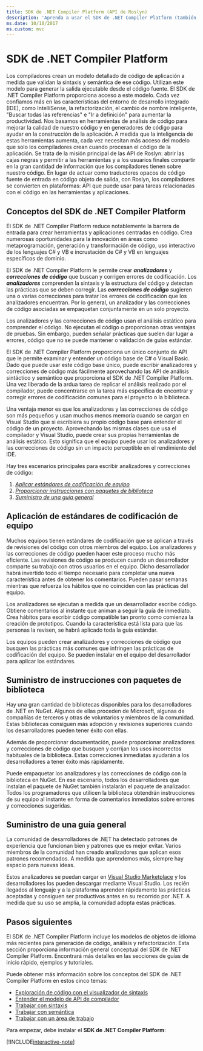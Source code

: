 ```yaml
---
title: SDK de .NET Compiler Platform (API de Roslyn)
description: 'Aprenda a usar el SDK de .NET Compiler Platform (también denominado API de Roslyn) para comprender el código. NET, detectar errores y corregir dichos errores.'
ms.date: 10/10/2017
ms.custom: mvc
---
```


# <a name="the-net-compiler-platform-sdk"></a>SDK de .NET Compiler Platform

Los compiladores crean un modelo detallado de código de aplicación a medida que validan la sintaxis y semántica de ese código. Utilizan este modelo para generar la salida ejecutable desde el código fuente. El SDK de .NET Compiler Platform proporciona acceso a este modelo. Cada vez confiamos más en las características del entorno de desarrollo integrado (IDE), como IntelliSense, la refactorización, el cambio de nombre inteligente, "Buscar todas las referencias" e "Ir a definición" para aumentar la productividad. Nos basamos en herramientas de análisis de código para mejorar la calidad de nuestro código y en generadores de código para ayudar en la construcción de la aplicación. A medida que la inteligencia de estas herramientas aumenta, cada vez necesitan más acceso del modelo que solo los compiladores crean cuando procesan el código de la aplicación. Se trata de la misión principal de las API de Roslyn: abrir las cajas negras y permitir a las herramientas y a los usuarios finales compartir en la gran cantidad de información que los compiladores tienen sobre nuestro código.
En lugar de actuar como traductores opacos de código fuente de entrada en código objeto de salida, con Roslyn, los compiladores se convierten en plataformas: API que puede usar para tareas relacionadas con el código en las herramientas y aplicaciones.

## <a name="net-compiler-platform-sdk-concepts"></a>Conceptos del SDK de .NET Compiler Platform

El SDK de .NET Compiler Platform reduce notablemente la barrera de entrada para crear herramientas y aplicaciones centradas en código. Crea numerosas oportunidades para la innovación en áreas como metaprogramación, generación y transformación de código, uso interactivo de los lenguajes C# y VB e incrustación de C# y VB en lenguajes específicos de dominio.

El SDK de .NET Compiler Platform le permite crear ***analizadores*** y ***correcciones de código*** que buscan y corrigen errores de codificación. Los ***analizadores*** comprenden la sintaxis y la estructura del código y detectan las prácticas que se deben corregir. Las ***correcciones de código*** sugieren una o varias correcciones para tratar los errores de codificación que los analizadores encuentran. Por lo general, un analizador y las correcciones de código asociadas se empaquetan conjuntamente en un solo proyecto.

Los analizadores y las correcciones de código usan el análisis estático para comprender el código. No ejecutan el código o proporcionan otras ventajas de pruebas. Sin embargo, pueden señalar prácticas que suelen dar lugar a errores, código que no se puede mantener o validación de guías estándar.

El SDK de .NET Compiler Platform proporciona un único conjunto de API que le permite examinar y entender un código base de C# o Visual Basic. Dado que puede usar este código base único, puede escribir analizadores y correcciones de código más fácilmente aprovechando las API de análisis sintáctico y semántico que proporciona el SDK de .NET Compiler Platform. Una vez liberado de la ardua tarea de replicar el análisis realizado por el compilador, puede concentrarse en la tarea más específica de encontrar y corregir errores de codificación comunes para el proyecto o la biblioteca.

Una ventaja menor es que los analizadores y las correcciones de código son más pequeños y usan muchos menos memoria cuando se cargan en Visual Studio que si escribiera su propio código base para entender el código de un proyecto. Aprovechando las mismas clases que usa el compilador y Visual Studio, puede crear sus propias herramientas de análisis estático. Esto significa que el equipo puede usar los analizadores y las correcciones de código sin un impacto perceptible en el rendimiento del IDE.

Hay tres escenarios principales para escribir analizadores y correcciones de código:

1. [*Aplicar estándares de codificación de equipo*](#enforce-team-coding-standards)
1. [*Proporcionar instrucciones con paquetes de biblioteca*](#provide-guidance-with-library-packages)
1. [*Suministro de una guía general*](#provide-general-guidance)

## <a name="enforce-team-coding-standards"></a>Aplicación de estándares de codificación de equipo

Muchos equipos tienen estándares de codificación que se aplican a través de revisiones del código con otros miembros del equipo. Los analizadores y las correcciones de código pueden hacer este proceso mucho más eficiente. Las revisiones de código se producen cuando un desarrollador comparte su trabajo con otros usuarios en el equipo. Dicho desarrollador habrá invertido todo el tiempo necesario para completar una nueva característica antes de obtener los comentarios. Pueden pasar semanas mientras que refuerza los hábitos que no coinciden con las prácticas del equipo.

Los analizadores se ejecutan a medida que un desarrollador escribe código. Obtiene comentarios al instante que animan a seguir la guía de inmediato. Crea hábitos para escribir código compatible tan pronto como comienza la creación de prototipos. Cuando la característica está lista para que las personas la revisen, se habrá aplicado toda la guía estándar.

Los equipos pueden crear analizadores y correcciones de código que busquen las prácticas más comunes que infringen las prácticas de codificación del equipo. Se pueden instalar en el equipo del desarrollador para aplicar los estándares.

## <a name="provide-guidance-with-library-packages"></a>Suministro de instrucciones con paquetes de biblioteca

Hay una gran cantidad de bibliotecas disponibles para los desarrolladores de .NET en NuGet.
Algunos de ellas proceden de Microsoft, algunas de compañías de terceros y otras de voluntarios y miembros de la comunidad. Estas bibliotecas consiguen más adopción y revisiones superiores cuando los desarrolladores pueden tener éxito con ellas.

Además de proporcionar documentación, puede proporcionar analizadores y correcciones de código que busquen y corrijan los usos incorrectos habituales de la biblioteca. Estas correcciones inmediatas ayudarán a los desarrolladores a tener éxito más rápidamente.

Puede empaquetar los analizadores y las correcciones de código con la biblioteca en NuGet. En ese escenario, todos los desarrolladores que instalan el paquete de NuGet también instalarán el paquete de analizador. Todos los programadores que utilicen la biblioteca obtendrán instrucciones de su equipo al instante en forma de comentarios inmediatos sobre errores y correcciones sugeridas.

## <a name="provide-general-guidance"></a>Suministro de una guía general

La comunidad de desarrolladores de .NET ha detectado patrones de experiencia que funcionan bien y patrones que es mejor evitar. Varios miembros de la comunidad han creado analizadores que aplican esos patrones recomendados. A medida que aprendemos más, siempre hay espacio para nuevas ideas.

Estos analizadores se puedan cargar en [Visual Studio Marketplace](https://marketplace.visualstudio.com/vs) y los desarrolladores los pueden descargar mediante Visual Studio. Los recién llegados al lenguaje y a la plataforma aprenden rápidamente las prácticas aceptadas y consiguen ser productivos antes en su recorrido por .NET. A medida que su uso se amplía, la comunidad adopta estas prácticas.

## <a name="next-steps"></a>Pasos siguientes

El SDK de .NET Compiler Platform incluye los modelos de objetos de idioma más recientes para generación de código, análisis y refactorización. Esta sección proporciona información general conceptual del SDK de .NET Compiler Platform. Encontrará más detalles en las secciones de guías de inicio rápido, ejemplos y tutoriales.

Puede obtener más información sobre los conceptos del SDK de .NET Compiler Platform en estos cinco temas:

- [Exploración de código con el visualizador de sintaxis](syntax-visualizer.md)
- [Entender el modelo de API de compilador](compiler-api-model.md)
- [Trabajar con sintaxis](work-with-syntax.md)
- [Trabajar con semántica](work-with-semantics.md)
- [Trabajar con un área de trabajo](work-with-workspace.md)

Para empezar, debe instalar el **SDK de .NET Compiler Platform**:

[!INCLUDE[interactive-note](~/includes/roslyn-installation.md)]

<!--

Turn this on as more of the conceptual content is in place:
- Try the [Quickstarts](quickstart/index.md) to create your first tutorial.
- Experiment with one of the [Tutorials](tutorials/index.md).
- Explore the [Samples](samples/index.md) to see some simple analyzers.
- Read the [Concepts](concepts/index.md) to understand the ideas behind analyzers and code fixes.

-->
